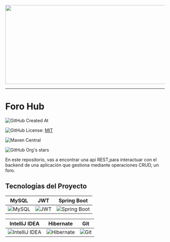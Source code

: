 <p align="center">
  <img  width="1200" height="250" src="https://portales.inacap.cl/Assets/imagenes/Exalumnos/2023/diciembre/oracle-exalumnos-2024-1200x400.jpg" >
</p>

<hr/>





# Foro Hub

![GitHub Created At](https://img.shields.io/github/created-at/MauriDemasi/foro-hub)

![GitHub](https://img.shields.io/github/license/dropbox/dropbox-sdk-java)
License: [MIT](License.txt)         

![Maven Central](https://img.shields.io/maven-central/v/com.dropbox.core/dropbox-core-sdk)

![GitHub Org's stars](https://img.shields.io/github/stars/MauriDemasi?style=social)



En este repositorio, vas a encontrar una api REST,para interactuar con el backend de una aplicación que gestiona mediante operaciones CRUD, un foro.



## Tecnologías del Proyecto
| MySQL                                                                                      | JWT                                                                                     | Spring Boot                                                                                      |
|-------------------------------------------------------------------------------------------|-----------------------------------------------------------------------------------------|--------------------------------------------------------------------------------------------------|
| ![MySQL](https://img.shields.io/badge/MySQL-005C84?style=for-the-badge&logo=mysql&logoColor=white) | ![JWT](https://img.shields.io/badge/JWT-000000?style=for-the-badge&logo=JSON%20web%20tokens&logoColor=white) | ![Spring Boot](https://img.shields.io/badge/Spring_Boot-6DB33F?style=for-the-badge&logo=spring-boot&logoColor=white) |

| IntelliJ IDEA                                                                                     | Hibernate                                                                                      | Git                                                                                     |
|---------------------------------------------------------------------------------------------------|------------------------------------------------------------------------------------------------|-----------------------------------------------------------------------------------------|
| ![IntelliJ IDEA](https://img.shields.io/badge/IntelliJ_IDEA-000000.svg?style=for-the-badge&logo=intellij-idea&logoColor=white) | ![Hibernate](https://img.shields.io/badge/Hibernate-59666C?style=for-the-badge&logo=Hibernate&logoColor=white) | ![Git](https://img.shields.io/badge/GIT-E44C30?style=for-the-badge&logo=git&logoColor=white) |


